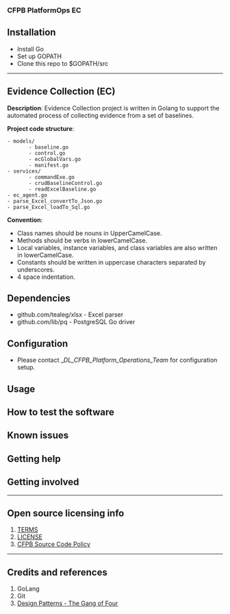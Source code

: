 ### CFPB PlatformOps EC 


## Installation

 - Install Go 
 - Set up GOPATH
 - Clone this repo to $GOPATH/src
 
----

## Evidence Collection (EC)

**Description**:  Evidence Collection project is written in Golang to support the automated process of collecting 
evidence from a set of baselines. 

**Project code structure**:

 ```
 - models/
        - baseline.go
        - control.go
        - ecGlobalVars.go
        - manifest.go
 - services/
        - commandExe.go
        - crudBaselineControl.go
        - readExcelBaseline.go
 - ec_agent.go
 - parse_Excel_convertTo_Json.go
 - parse_Excel_loadTo_Sql.go
```

**Convention**:
- Class names should be nouns in UpperCamelCase.
- Methods should be verbs in lowerCamelCase. 
- Local variables, instance variables, and class variables are also written in lowerCamelCase.
- Constants should be written in uppercase characters separated by underscores.
- 4 space indentation.

## Dependencies

- github.com/tealeg/xlsx - Excel parser
- github.com/lib/pq - PostgreSQL Go driver

## Configuration

- Please contact __DL_CFPB_Platform_Operations_Team_ for configuration setup.

## Usage


## How to test the software


## Known issues


## Getting help


## Getting involved


----

## Open source licensing info
1. [TERMS](TERMS.md)
2. [LICENSE](LICENSE)
3. [CFPB Source Code Policy](https://github.com/cfpb/source-code-policy/)


----

## Credits and references
1. GoLang
2. Git
3. [Design Patterns - The Gang of Four](https://www.amazon.com/Design-Patterns-Object-Oriented-Addison-Wesley-Professional-ebook/dp/B000SEIBB8)
